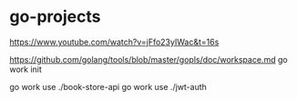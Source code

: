 # go-projects

https://www.youtube.com/watch?v=jFfo23yIWac&t=16s

https://github.com/golang/tools/blob/master/gopls/doc/workspace.md
go work init

go work use ./book-store-api
go work use ./jwt-auth